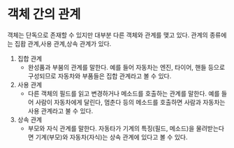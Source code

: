 # 객체 간의 관계
객체는 단독으로 존재할 수 있지만 대부분 다른 객체와 관계를 맺고 있다. 관계의 종류에는 집홥 관계,사용 관계,상속 관계가 있다.

1. 집합 관계
    - 완성품과 부붐의 관계를 말한다. 예를 들어 자동차는 엔진, 타이어, 핸들 등으로 구성되므로 자동차와 부품들은 집합 관계라고 볼 수 있다.
2. 사용 관계
    - 다른 객체의 필드를 읽고 변경하거나 메소드를 호출하는 관계를 말한다. 예를 들어 사람이 자동차에게 달린다, 멈춘다 등의 메소드를 호출하면 사람과 자동차는 사용 관계라고 불 수 있다.
3. 상속 관계
    - 부모와 자식 관계를 말한다. 자동타가 기계의 특징(필드, 메소드)을 물려받는다면 기계(부모)와  자동차(자식)는 상속 관계에 있다고 볼 수 있다.